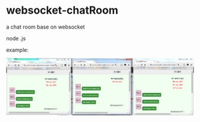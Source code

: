 # websocket-chatRoom
a chat room base on websocket

node .js

example:

![image](https://github.com/mxcz213/websocket-chatRoom/blob/master/project-img-readme/img.png)
